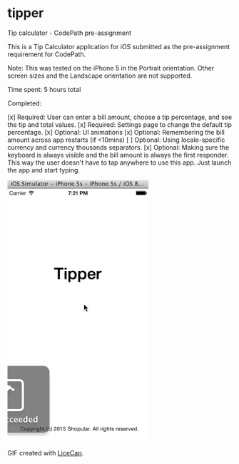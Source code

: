 # tipper
Tip calculator - CodePath pre-assignment

This is a Tip Calculator application for iOS submitted as the pre-assignment requirement for CodePath.

Note: This was tested on the iPhone 5 in the Portrait orientation. Other screen sizes and the Landscape orientation are not supported.

Time spent: 5 hours total

Completed:

[x] Required: User can enter a bill amount, choose a tip percentage, and see the tip and total values.
[x] Required: Settings page to change the default tip percentage.
[x] Optional: UI animations
[x] Optional: Remembering the bill amount across app restarts (if <10mins)
[ ] Optional: Using locale-specific currency and currency thousands separators.
[x] Optional: Making sure the keyboard is always visible and the bill amount is always the first responder. This way the user doesn't have to tap anywhere to use this app. Just launch the app and start typing.

![Video Walkthrough](tipper_anim.gif)

GIF created with [LiceCap](http://www.cockos.com/licecap/).